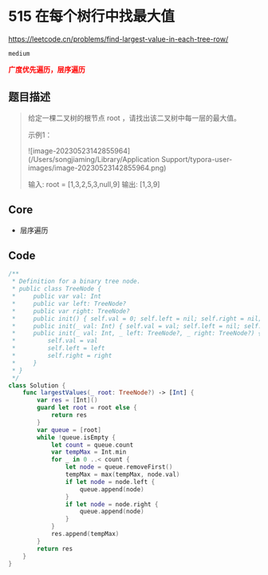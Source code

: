 # 515 在每个树行中找最大值

https://leetcode.cn/problems/find-largest-value-in-each-tree-row/

`medium`

**<font color=red>广度优先遍历，层序遍历</font>**

## 题目描述

> 给定一棵二叉树的根节点 root ，请找出该二叉树中每一层的最大值。
>
>  
>
> 示例1：
>
> ![image-20230523142855964](/Users/songjiaming/Library/Application Support/typora-user-images/image-20230523142855964.png)
>
> 输入: root = [1,3,2,5,3,null,9]
> 输出: [1,3,9]

## Core

- 层序遍历



## Code

```swift
/**
 * Definition for a binary tree node.
 * public class TreeNode {
 *     public var val: Int
 *     public var left: TreeNode?
 *     public var right: TreeNode?
 *     public init() { self.val = 0; self.left = nil; self.right = nil; }
 *     public init(_ val: Int) { self.val = val; self.left = nil; self.right = nil; }
 *     public init(_ val: Int, _ left: TreeNode?, _ right: TreeNode?) {
 *         self.val = val
 *         self.left = left
 *         self.right = right
 *     }
 * }
 */
class Solution {
    func largestValues(_ root: TreeNode?) -> [Int] {
        var res = [Int]()
        guard let root = root else {
            return res
        }
        var queue = [root]
        while !queue.isEmpty {
            let count = queue.count 
            var tempMax = Int.min
            for _ in 0 ..< count {
                let node = queue.removeFirst()
                tempMax = max(tempMax, node.val)
                if let node = node.left {
                    queue.append(node)
                }
                if let node = node.right {
                    queue.append(node)
                }
            }
            res.append(tempMax)
        }
        return res
    }
}
```

